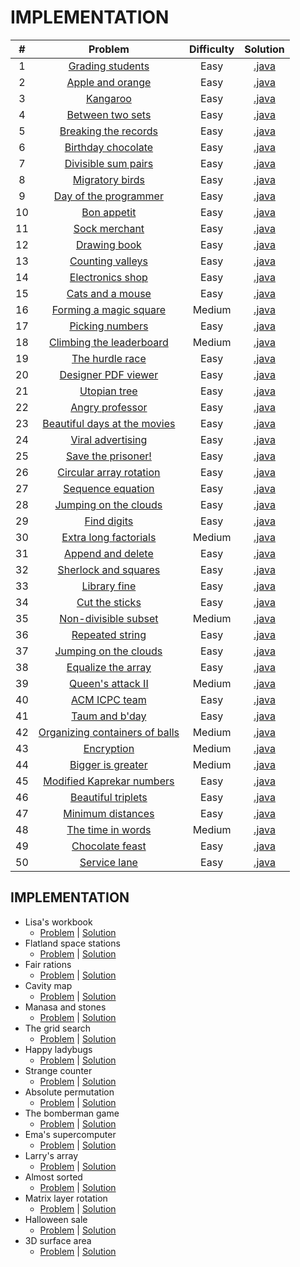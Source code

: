 # IMPLEMENTATION

|    #   | Problem                                                                                                | Difficulty | Solution                                                                                                                                                  |
|:------:|:------------------------------------------------------------------------------------------------------:|:----------:|:---------------------------------------------------------------------------------------------------------------------------------------------------------:|
|    1   | [Grading students](https://www.hackerrank.com/challenges/grading)                                      |    Easy    | [.java](https://github.com/dimitrietataru/hackerrank/blob/master/Algorithms/02.%20Implementation/01%20-%20Grading%20students/Main.java)                   |
|    2   | [Apple and orange](https://www.hackerrank.com/challenges/apple-and-orange)                             |    Easy    | [.java](https://github.com/dimitrietataru/hackerrank/blob/master/Algorithms/02.%20Implementation/02%20-%20Apple%20and%20orange/Main.java)                 |
|    3   | [Kangaroo](https://www.hackerrank.com/challenges/kangaroo)                                             |    Easy    | [.java](https://github.com/dimitrietataru/hackerrank/blob/master/Algorithms/02.%20Implementation/03%20-%20Kangaroo/Main.java)                             |
|    4   | [Between two sets](https://www.hackerrank.com/challenges/between-two-sets)                             |    Easy    | [.java](https://github.com/dimitrietataru/hackerrank/blob/master/Algorithms/02.%20Implementation/04%20-%20Between%20two%20sets/Main.java)                 |
|    5   | [Breaking the records](https://www.hackerrank.com/challenges/breaking-best-and-worst-records)          |    Easy    | [.java](https://github.com/dimitrietataru/hackerrank/blob/master/Algorithms/02.%20Implementation/05%20-%20Breaking%20the%20records/Main.java)             |
|    6   | [Birthday chocolate](https://www.hackerrank.com/challenges/the-birthday-bar)                           |    Easy    | [.java](https://github.com/dimitrietataru/hackerrank/blob/master/Algorithms/02.%20Implementation/06%20-%20Birthday%20chocolate/Main.java)                 |
|    7   | [Divisible sum pairs](https://www.hackerrank.com/challenges/divisible-sum-pairs)                       |    Easy    | [.java](https://github.com/dimitrietataru/hackerrank/blob/master/Algorithms/02.%20Implementation/07%20-%20Divisible%20sum%20pairs/Main.java)              |
|    8   | [Migratory birds](https://www.hackerrank.com/challenges/migratory-birds)                               |    Easy    | [.java](https://github.com/dimitrietataru/hackerrank/blob/master/Algorithms/02.%20Implementation/08%20-%20Migratory%20birds/Main.java)                    |
|    9   | [Day of the programmer](https://www.hackerrank.com/challenges/day-of-the-programmer)                   |    Easy    | [.java](https://github.com/dimitrietataru/hackerrank/blob/master/Algorithms/02.%20Implementation/09%20-%20Day%20of%20the%20programmer/Main.java)          |
|   10   | [Bon appetit](https://www.hackerrank.com/challenges/bon-appetit)                                       |    Easy    | [.java](https://github.com/dimitrietataru/hackerrank/blob/master/Algorithms/02.%20Implementation/10%20-%20Bon%20appetit/Main.java)                        |
|   11   | [Sock merchant](https://www.hackerrank.com/challenges/sock-merchant)                                   |    Easy    | [.java](https://github.com/dimitrietataru/hackerrank/blob/master/Algorithms/02.%20Implementation/11%20-%20Sock%20merchant/Main.java)                      |
|   12   | [Drawing book](https://www.hackerrank.com/challenges/drawing-book)                                     |    Easy    | [.java](https://github.com/dimitrietataru/hackerrank/blob/master/Algorithms/02.%20Implementation/12%20-%20Drawing%20book/Main.java)                       |
|   13   | [Counting valleys](https://www.hackerrank.com/challenges/counting-valleys)                             |    Easy    | [.java](https://github.com/dimitrietataru/hackerrank/blob/master/Algorithms/02.%20Implementation/13%20-%20Counting%20valleys/Main.java)                   |
|   14   | [Electronics shop](https://www.hackerrank.com/challenges/electronics-shop)                             |    Easy    | [.java](https://github.com/dimitrietataru/hackerrank/blob/master/Algorithms/02.%20Implementation/14%20-%20Electronics%20shop/Main.java)                   |
|   15   | [Cats and a mouse](https://www.hackerrank.com/challenges/cats-and-a-mouse)                             |    Easy    | [.java](https://github.com/dimitrietataru/hackerrank/blob/master/Algorithms/02.%20Implementation/15%20-%20Cat%20and%20a%20mouse/Main.java)                |
|   16   | [Forming a magic square](https://www.hackerrank.com/challenges/magic-square-forming)                   |   Medium   | [.java](https://github.com/dimitrietataru/hackerrank/blob/master/Algorithms/02.%20Implementation/16%20-%20Forming%20a%20magic%20square/Main.java)         |
|   17   | [Picking numbers](https://www.hackerrank.com/challenges/picking-numbers)                               |    Easy    | [.java](https://github.com/dimitrietataru/hackerrank/blob/master/Algorithms/02.%20Implementation/17%20-%20Picking%20numbers/Main.java)                    |
|   18   | [Climbing the leaderboard](https://www.hackerrank.com/challenges/climbing-the-leaderboard)             |   Medium   | [.java](https://github.com/dimitrietataru/hackerrank/blob/master/Algorithms/02.%20Implementation/18%20-%20Climbing%20the%20leaderboard/Main.java)         |
|   19   | [The hurdle race](https://www.hackerrank.com/challenges/the-hurdle-race)                               |    Easy    | [.java](https://github.com/dimitrietataru/hackerrank/blob/master/Algorithms/02.%20Implementation/19%20-%20The%20hurdle%20race/Main.java)                  |
|   20   | [Designer PDF viewer](https://www.hackerrank.com/challenges/designer-pdf-viewer)                       |    Easy    | [.java](https://github.com/dimitrietataru/hackerrank/blob/master/Algorithms/02.%20Implementation/20%20-%20Designer%20PDF%20viewer/Main.java)              |
|   21   | [Utopian tree](https://www.hackerrank.com/challenges/utopian-tree)                                     |    Easy    | [.java](https://github.com/dimitrietataru/hackerrank/blob/master/Algorithms/02.%20Implementation/21%20-%20Utopian%20tree/Main.java)                       |
|   22   | [Angry professor](https://www.hackerrank.com/challenges/angry-professor)                               |    Easy    | [.java](https://github.com/dimitrietataru/hackerrank/blob/master/Algorithms/02.%20Implementation/22%20-%20Angry%20professor/Main.java)                    |
|   23   | [Beautiful days at the movies](https://www.hackerrank.com/challenges/beautiful-days-at-the-movies)     |    Easy    | [.java](https://github.com/dimitrietataru/hackerrank/blob/master/Algorithms/02.%20Implementation/23%20-%20Beautiful%20days%20at%20the%20movies/Main.java) |
|   24   | [Viral advertising](https://www.hackerrank.com/challenges/strange-advertising)                         |    Easy    | [.java](https://github.com/dimitrietataru/hackerrank/blob/master/Algorithms/02.%20Implementation/24%20-%20Viral%20advertising/Main.java)                  |
|   25   | [Save the prisoner!](https://www.hackerrank.com/challenges/save-the-prisoner)                          |    Easy    | [.java](https://github.com/dimitrietataru/hackerrank/blob/master/Algorithms/02.%20Implementation/25%20-%20Save%20the%20prisoner/Main.java)                |
|   26   | [Circular array rotation](https://www.hackerrank.com/challenges/circular-array-rotation)               |    Easy    | [.java](https://github.com/dimitrietataru/hackerrank/blob/master/Algorithms/02.%20Implementation/26%20-%20Circular%20array%20rotation/Main.java)          |
|   27   | [Sequence equation](https://www.hackerrank.com/challenges/permutation-equation)                        |    Easy    | [.java](https://github.com/dimitrietataru/hackerrank/blob/master/Algorithms/02.%20Implementation/27%20-%20Sequence%20equation/Main.java)                  |
|   28   | [Jumping on the clouds](https://www.hackerrank.com/challenges/jumping-on-the-clouds-revisited)         |    Easy    | [.java](https://github.com/dimitrietataru/hackerrank/blob/master/Algorithms/02.%20Implementation/28%20-%20Jumping%20on%20the%20clouds/Main.java)          |
|   29   | [Find digits](https://www.hackerrank.com/challenges/find-digits)                                       |    Easy    | [.java](https://github.com/dimitrietataru/hackerrank/blob/master/Algorithms/02.%20Implementation/29%20-%20Find%20digits/Main.java)                        |
|   30   | [Extra long factorials](https://www.hackerrank.com/challenges/extra-long-factorials)                   |   Medium   | [.java](https://github.com/dimitrietataru/hackerrank/blob/master/Algorithms/02.%20Implementation/30%20-%20Extra%20long%20factorials/Main.java)            |
|   31   | [Append and delete](https://www.hackerrank.com/challenges/append-and-delete)                           |    Easy    | [.java](https://github.com/dimitrietataru/hackerrank/blob/master/Algorithms/02.%20Implementation/31%20-%20Append%20and%20delete/Main.java)                |
|   32   | [Sherlock and squares](https://www.hackerrank.com/challenges/sherlock-and-squares)                     |    Easy    | [.java](https://github.com/dimitrietataru/hackerrank/blob/master/Algorithms/02.%20Implementation/32%20-%20Sherlock%20and%20squares/Main.java)             |
|   33   | [Library fine](https://www.hackerrank.com/challenges/library-fine)                                     |    Easy    | [.java](https://github.com/dimitrietataru/hackerrank/blob/master/Algorithms/02.%20Implementation/33%20-%20Library%20fine/Main.java)                       |
|   34   | [Cut the sticks](https://www.hackerrank.com/challenges/cut-the-sticks)                                 |    Easy    | [.java](https://github.com/dimitrietataru/hackerrank/blob/master/Algorithms/02.%20Implementation/34%20-%20Cut%20the%20sticks/Main.java)                   |
|   35   | [Non-divisible subset](https://www.hackerrank.com/challenges/non-divisible-subset)                     |   Medium   | [.java](https://github.com/dimitrietataru/hackerrank/blob/master/Algorithms/02.%20Implementation/35%20-%20Non-divisible%20subset/Main.java)               |
|   36   | [Repeated string](https://www.hackerrank.com/challenges/repeated-string)                               |    Easy    | [.java](https://github.com/dimitrietataru/hackerrank/blob/master/Algorithms/02.%20Implementation/36%20-%20Repeated%20string/Main.java)                    |
|   37   | [Jumping on the clouds](https://www.hackerrank.com/challenges/jumping-on-the-clouds)                   |    Easy    | [.java](https://github.com/dimitrietataru/hackerrank/blob/master/Algorithms/02.%20Implementation/37%20-%20Jumping%20on%20the%20clouds/Main.java)          |
|   38   | [Equalize the array](https://www.hackerrank.com/challenges/equality-in-a-array)                        |    Easy    | [.java](https://github.com/dimitrietataru/hackerrank/blob/master/Algorithms/02.%20Implementation/38%20-%20Equalize%20the%20array/Main.java)               |
|   39   | [Queen's attack II](https://www.hackerrank.com/challenges/queens-attack-2)                             |   Medium   | [.java](https://github.com/dimitrietataru/hackerrank/blob/master/Algorithms/02.%20Implementation/39%20-%20Queens%20attack%20II/Main.java)                 |
|   40   | [ACM ICPC team](https://www.hackerrank.com/challenges/acm-icpc-team)                                   |    Easy    | [.java](https://github.com/dimitrietataru/hackerrank/blob/master/Algorithms/02.%20Implementation/40%20-%20ACM%20ICPC%20team/Main.java)                    |
|   41   | [Taum and b'day](https://www.hackerrank.com/challenges/taum-and-bday)                                  |    Easy    | [.java](https://github.com/dimitrietataru/hackerrank/blob/master/Algorithms/02.%20Implementation/41%20-%20Taum%20and%20Bday/Main.java)                    |
|   42   | [Organizing containers of balls](https://www.hackerrank.com/challenges/organizing-containers-of-balls) |   Medium   | [.java](https://github.com/dimitrietataru/hackerrank/blob/master/Algorithms/02.%20Implementation/42%20-%20Organizing%20containers%20of%20balls/Main.java) |
|   43   | [Encryption](https://www.hackerrank.com/challenges/encryption)                                         |   Medium   | [.java](https://github.com/dimitrietataru/hackerrank/blob/master/Algorithms/02.%20Implementation/43%20-%20Encryption/Main.java)                           |
|   44   | [Bigger is greater](https://www.hackerrank.com/challenges/bigger-is-greater)                           |   Medium   | [.java](https://github.com/dimitrietataru/hackerrank/blob/master/Algorithms/02.%20Implementation/44%20-%20Bigger%20is%20greater/Main.java)                |
|   45   | [Modified Kaprekar numbers](https://www.hackerrank.com/challenges/kaprekar-numbers)                    |    Easy    | [.java](https://github.com/dimitrietataru/hackerrank/blob/master/Algorithms/02.%20Implementation/45%20-%20Modified%20Kaprekar%20numbers/Main.java)        |
|   46   | [Beautiful triplets](https://www.hackerrank.com/challenges/beautiful-triplets)                         |    Easy    | [.java](https://github.com/dimitrietataru/hackerrank/blob/master/Algorithms/02.%20Implementation/46%20-%20Beautiful%20triplets/Main.java)                 |
|   47   | [Minimum distances](https://www.hackerrank.com/challenges/minimum-distances)                           |    Easy    | [.java](https://github.com/dimitrietataru/hackerrank/blob/master/Algorithms/02.%20Implementation/47%20-%20Minimum%20distances/Main.java)                  |
|   48   | [The time in words](https://www.hackerrank.com/challenges/the-time-in-words)                           |   Medium   | [.java](https://github.com/dimitrietataru/hackerrank/blob/master/Algorithms/02.%20Implementation/48%20-%20The%20time%20in%20words/Main.java)              |
|   49   | [Chocolate feast](https://www.hackerrank.com/challenges/chocolate-feast)                               |    Easy    | [.java](https://github.com/dimitrietataru/hackerrank/blob/master/Algorithms/02.%20Implementation/49%20-%20Chocolate%20feast/Main.java)                    |
|   50   | [Service lane](https://www.hackerrank.com/challenges/service-lane)                                     |    Easy    | [.java](https://github.com/dimitrietataru/hackerrank/blob/master/Algorithms/02.%20Implementation/50%20-%20Service%20lane/Main.java)                       |

## IMPLEMENTATION

*  Lisa's workbook
   - [Problem](https://www.hackerrank.com/challenges/lisa-workbook/problem) | [Solution](https://github.com/dimitrietataru/hackerrank/tree/master/Algorithms/02.%20Implementation/51%20-%20Lisas%20workbook)
*  Flatland space stations
   - [Problem](https://www.hackerrank.com/challenges/flatland-space-stations/problem) | [Solution](https://github.com/dimitrietataru/hackerrank/tree/master/Algorithms/02.%20Implementation/52%20-%20Flatland%20space%20stations)
*  Fair rations
   - [Problem](https://www.hackerrank.com/challenges/fair-rations/problem) | [Solution](https://github.com/dimitrietataru/hackerrank/tree/master/Algorithms/02.%20Implementation/53%20-%20Fair%20rations)
*  Cavity map
   - [Problem](https://www.hackerrank.com/challenges/cavity-map/problem) | [Solution](https://github.com/dimitrietataru/hackerrank/tree/master/Algorithms/02.%20Implementation/54%20-%20Cavity%20map)
*  Manasa and stones
   - [Problem](https://www.hackerrank.com/challenges/manasa-and-stones/problem) | [Solution](https://github.com/dimitrietataru/hackerrank/tree/master/Algorithms/02.%20Implementation/55%20-%20Manasa%20and%20stones)
*  The grid search
   - [Problem](https://www.hackerrank.com/challenges/the-grid-search/problem) | [Solution](https://github.com/dimitrietataru/hackerrank/tree/master/Algorithms/02.%20Implementation/56%20-%20The%20grid%20search)
*  Happy ladybugs
   - [Problem](https://www.hackerrank.com/challenges/happy-ladybugs/problem) | [Solution](https://github.com/dimitrietataru/hackerrank/tree/master/Algorithms/02.%20Implementation/57%20-%20Happy%20ladybugs)
*  Strange counter
   - [Problem](https://www.hackerrank.com/challenges/strange-code/problem) | [Solution](https://github.com/dimitrietataru/hackerrank/tree/master/Algorithms/02.%20Implementation/58%20-%20Strange%20counter)
*  Absolute permutation
   - [Problem](https://www.hackerrank.com/challenges/absolute-permutation/problem) | [Solution](https://github.com/dimitrietataru/hackerrank/tree/master/Algorithms/02.%20Implementation/59%20-%20Absolute%20permutation)
*  The bomberman game
   - [Problem](https://www.hackerrank.com/challenges/bomber-man/problem) | [Solution](https://github.com/dimitrietataru/hackerrank/tree/master/Algorithms/02.%20Implementation/60%20-%20The%20bomberman%20game)
*  Ema's supercomputer
   - [Problem](https://www.hackerrank.com/challenges/two-pluses/problem) | [Solution](https://github.com/dimitrietataru/hackerrank/tree/master/Algorithms/02.%20Implementation/61%20-%20Emas%20supercomputer)
*  Larry's array
   - [Problem](https://www.hackerrank.com/challenges/larrys-array/problem) | [Solution](https://github.com/dimitrietataru/hackerrank/tree/master/Algorithms/02.%20Implementation/62%20-%20Larrys%20array)
*  Almost sorted
   - [Problem](https://www.hackerrank.com/challenges/almost-sorted/problem) | [Solution](https://github.com/dimitrietataru/hackerrank/tree/master/Algorithms/02.%20Implementation/63%20-%20Almost%20sorted)
*  Matrix layer rotation
   - [Problem](https://www.hackerrank.com/challenges/matrix-rotation-algo/problem) | [Solution](https://github.com/dimitrietataru/hackerrank/tree/master/Algorithms/02.%20Implementation/64%20-%20Matrix%20layer%20rotation)
*  Halloween sale
   - [Problem](https://www.hackerrank.com/challenges/halloween-sale/problem) | [Solution](https://github.com/dimitrietataru/hackerrank/tree/master/Algorithms/02.%20Implementation/65%20-%20Halloween%20sale)
*  3D surface area
   - [Problem](https://www.hackerrank.com/challenges/3d-surface-area/problem) | [Solution](https://github.com/dimitrietataru/hackerrank/tree/master/Algorithms/02.%20Implementation/66%20-%203D%20surface%20area)
